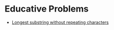# Educative Problems

  
- [Longest substring without repeating characters](https://github.com/ashishdotme/code.ashish.me/blob/master/educative/sliding-window/01-longest-substring-without-repeating-characters.js)
